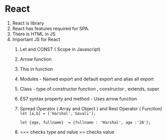 # React

1. React is library
2. React has features required for SPA.
3. There is HTML in JS
4. Important JS for React
    1. Let and CONST ( Scope in Javascript)
    2. Arrow function
    3. This in function
    4. Modules  - Named export and default export and alias all export
    5. Class - type of constructor function , constructor , extends, super
    6. ES7 syntax property and method - Uses arrow function
    7.  Spread Operator ( Array and  Object )  and Rest Operator ( Function)
        `let [a,b] = ['Harshal','Gavali'];`
        
        `let {age, fullname}  = {fullname : 'Harshal', age :'28'};`
    8.  ===  checks type and value == checks value



